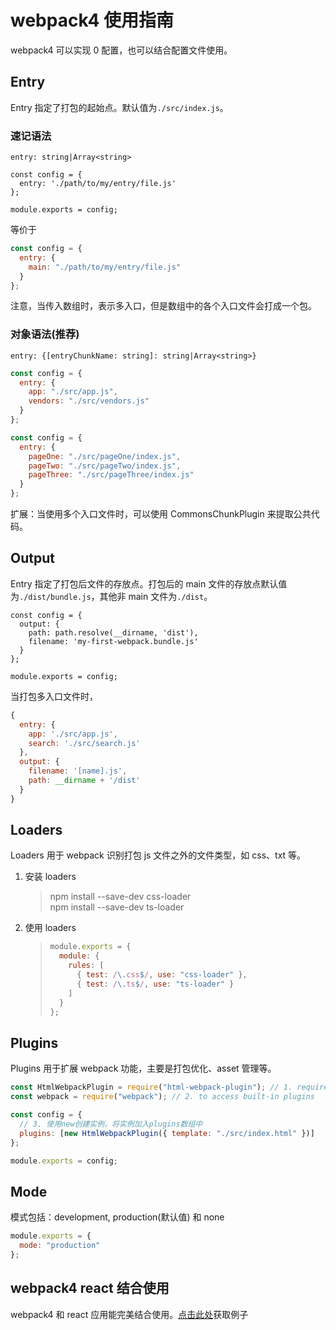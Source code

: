 # webpack4 使用指南

webpack4 可以实现 0 配置，也可以结合配置文件使用。

## Entry

Entry 指定了打包的起始点。默认值为`./src/index.js`。

### 速记语法

`entry: string|Array<string>`

```javscript
const config = {
  entry: './path/to/my/entry/file.js'
};

module.exports = config;
```

等价于

```javascript
const config = {
  entry: {
    main: "./path/to/my/entry/file.js"
  }
};
```

注意，当传入数组时，表示多入口，但是数组中的各个入口文件会打成一个包。

### 对象语法(推荐)

`entry: {[entryChunkName: string]: string|Array<string>}`

```javascript
const config = {
  entry: {
    app: "./src/app.js",
    vendors: "./src/vendors.js"
  }
};
```

```javascript
const config = {
  entry: {
    pageOne: "./src/pageOne/index.js",
    pageTwo: "./src/pageTwo/index.js",
    pageThree: "./src/pageThree/index.js"
  }
};
```

扩展：当使用多个入口文件时，可以使用 CommonsChunkPlugin 来提取公共代码。

## Output

Entry 指定了打包后文件的存放点。打包后的 main 文件的存放点默认值为`./dist/bundle.js`，其他非 main 文件为`./dist`。

```javscript
const config = {
  output: {
    path: path.resolve(__dirname, 'dist'),
    filename: 'my-first-webpack.bundle.js'
  }
};

module.exports = config;
```

当打包多入口文件时，

```javascript
{
  entry: {
    app: './src/app.js',
    search: './src/search.js'
  },
  output: {
    filename: '[name].js',
    path: __dirname + '/dist'
  }
}
```

## Loaders

Loaders 用于 webpack 识别打包 js 文件之外的文件类型，如 css、txt 等。

1. 安装 loaders
    > npm install --save-dev css-loader  
    > npm install --save-dev ts-loader
2. 使用 loaders
    > ```javascript
    > module.exports = {
    >   module: {
    >     rules: [
    >       { test: /\.css$/, use: "css-loader" },
    >       { test: /\.ts$/, use: "ts-loader" }
    >     ]
    >   }
    > };
    > ```

## Plugins

Plugins 用于扩展 webpack 功能，主要是打包优化、asset 管理等。

```javascript
const HtmlWebpackPlugin = require("html-webpack-plugin"); // 1. require plugin
const webpack = require("webpack"); // 2. to access built-in plugins

const config = {
  // 3. 使用new创建实例，将实例加入plugins数组中
  plugins: [new HtmlWebpackPlugin({ template: "./src/index.html" })]
};

module.exports = config;
```

## Mode

模式包括：development, production(默认值) 和 none

```javascript
module.exports = {
  mode: "production"
};
```

## webpack4 react 结合使用

webpack4 和 react 应用能完美结合使用。[点击此处](https://github.com/juventusfc/webpack4-react-template)获取例子
